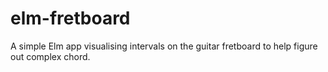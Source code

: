 # elm-fretboard
A simple Elm app visualising intervals on the guitar fretboard to help figure out complex chord.
